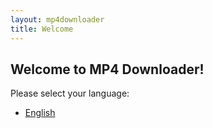 ```yaml
---
layout: mp4downloader
title: Welcome
---
```

## Welcome to MP4 Downloader!

Please select your language:

- [English](en.html)
